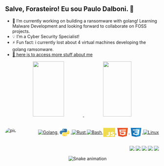 ## Salve, Forasteiro! Eu sou Paulo Dalboni. 👋
- 🔭 I’m currently working on building a ransomware with golang! Learning Malware Development and looking forward to collaborate on FOSS projects.
- 💡 I’m a Cyber Security Specialist!
- ⚡ Fun fact: i currently lost about 4 virtual machines developing the golang ramsonware.
- <a href="https://beacons.ai/dalbonip">🔗 here is to access more stuff about me</a>

<div align="center">
  <a href="https://github.com/dalbonip">
  <img height="180em" width="45%" src="https://github-readme-stats.vercel.app/api?username=dalbonip&show_icons=true&theme=omni&include_all_commits=true&count_private=true"/>
  <img height="180em" width="43%" src="https://github-readme-stats.vercel.app/api/top-langs/?username=dalbonip&display=compact&langs_count=7&theme=omni"/>
</div>
  
<div style="display: inline_block" align="right"><br><br>
  <img align="left" alt="pic" height="150" style="border-radius:50px;" src="https://instagram.fcgh8-1.fna.fbcdn.net/v/t51.2885-15/119525915_1055477514908608_7871578598510917183_n.jpg?stp=dst-jpg_e35&_nc_ht=instagram.fcgh8-1.fna.fbcdn.net&_nc_cat=104&_nc_ohc=UctXQ9rPDnAAX9YizeF&edm=ALQROFkBAAAA&ccb=7-4&ig_cache_key=MjQwMDQ5Mzc2NzgwNTg5ODA3OQ%3D%3D.2-ccb7-4&oh=00_AT9cT71VZx3B5QUeyQu9hz_NG7ecgTMj6abD7sNBCfpbMQ&oe=62232D5F&_nc_sid=30a2ef">
  <img align="center" alt="Golang" height="30" width="40" src="https://cdn.jsdelivr.net/gh/devicons/devicon/icons/go/go-original-wordmark.svg">
  <img align="center" alt="Python" height="30" width="40" src="https://raw.githubusercontent.com/devicons/devicon/master/icons/python/python-original.svg">
  <img align="center" alt="Rust" height="30" width="40" src="https://cdn.jsdelivr.net/gh/devicons/devicon/icons/rust/rust-plain.svg">
  <img align="center" alt="Bash" height="30" width="40" src="https://cdn.jsdelivr.net/gh/devicons/devicon/icons/bash/bash-plain.svg">
  <img align="center" alt="Javascript" height="30" width="40" src="https://raw.githubusercontent.com/devicons/devicon/master/icons/javascript/javascript-plain.svg">
  <img align="center" alt="HTML" height="30" width="40" src="https://raw.githubusercontent.com/devicons/devicon/master/icons/html5/html5-original.svg">
  <img align="center" alt="CSS" height="30" width="40" src="https://raw.githubusercontent.com/devicons/devicon/master/icons/css3/css3-original.svg">
  <img align="center" alt="Linux" height="30" width="40" src="https://cdn.jsdelivr.net/gh/devicons/devicon/icons/linux/linux-original.svg">
  </div>
  
  ##
 
<div style="display: inline_block" align="right"> 
  <a href="https://www.youtube.com/c/dalbonip" target="_blank"><img src="https://img.shields.io/badge/YouTube-FF0000?style=for-the-badge&logo=youtube&logoColor=white" target="_blank"></a>
  <a href="https://instagram.com/dalbonip" target="_blank"><img src="https://img.shields.io/badge/-Instagram-%23E4405F?style=for-the-badge&logo=instagram&logoColor=white" target="_blank"></a>
 	<a href="https://www.twitch.tv/dalbonip" target="_blank"><img src="https://img.shields.io/badge/Twitch-9146FF?style=for-the-badge&logo=twitch&logoColor=white" target="_blank"></a>
  <a href = "mailto:pdalbonii@gmail.com"><img src="https://img.shields.io/badge/-Gmail-%23333?style=for-the-badge&logo=gmail&logoColor=white" target="_blank"></a>
  <a href="https://www.linkedin.com/in/dalbonip" target="_blank"><img src="https://img.shields.io/badge/-LinkedIn-%230077B5?style=for-the-badge&logo=linkedin&logoColor=white" target="_blank"></a> 
  </div>
 <div align="center">
  
  ![Snake animation](https://github.com/dalbonip/dalbonip/blob/output/github-contribution-grid-snake.svg)
 
</div>
